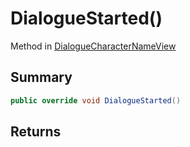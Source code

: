 # DialogueStarted()

Method in [DialogueCharacterNameView](/api/csharp/yarn.unity.dialoguecharacternameview.md)

## Summary



```csharp
public override void DialogueStarted()
```

## Returns



